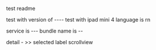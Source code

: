 test readme

test with version of ----
test with ipad mini 4
language is rn

service is ---
bundle name is --

detail - >> selected label scrollview